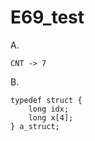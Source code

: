 # E69_test #

A.  

    CNT -> 7

B.  

    typedef struct {
        long idx;
        long x[4];
    } a_struct;

